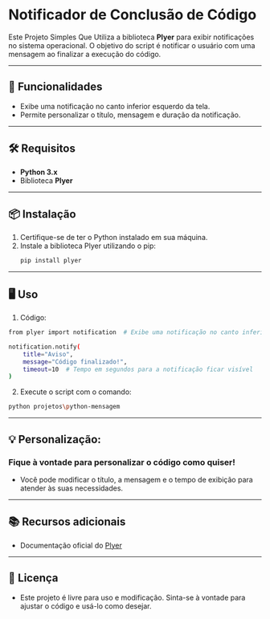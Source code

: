 # Notificador de Conclusão de Código

Este Projeto Simples Que Utiliza a biblioteca **Plyer** para exibir notificações no sistema operacional. O objetivo do script é notificar o usuário com uma mensagem ao finalizar a execução do código.

---

## 🚀 Funcionalidades

- Exibe uma notificação no canto inferior esquerdo da tela.
- Permite personalizar o título, mensagem e duração da notificação.

---

## 🛠️ Requisitos

- **Python 3.x**
- Biblioteca **Plyer**

---

## 📦 Instalação

1. Certifique-se de ter o Python instalado em sua máquina.
2. Instale a biblioteca Plyer utilizando o pip:
   ```bash
   pip install plyer

---

## 🖥️ Uso
1. Código:
```bash
from plyer import notification  # Exibe uma notificação no canto inferior esquerdo

notification.notify(
    title="Aviso",
    message="Código finalizado!",
    timeout=10  # Tempo em segundos para a notificação ficar visível
)

```

2. Execute o script com o comando:

```bash
python projetos\python-mensagem
```

---

## 💡 Personalização: 
### Fique à vontade para personalizar o código como quiser!
- Você pode modificar o título, a mensagem e o tempo de exibição para atender às suas necessidades.

---

## 📚 Recursos adicionais
- Documentação oficial do [Plyer]([https://www.linkedin.com/in/devmateus-henriquee/](https://plyer.readthedocs.io/en/latest/))

---

## 📝 Licença
- Este projeto é livre para uso e modificação. Sinta-se à vontade para ajustar o código e usá-lo como desejar.